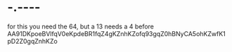 # -.----

for this you need the 64,
but a 13 needs a 4 before
AA91DKpoeBVlfqV0eKpdeBR1fqZ4gKZnhKZofq93gqZ0hBNyCA5ohKZwfK1pD2Z0gqZnhKZo
